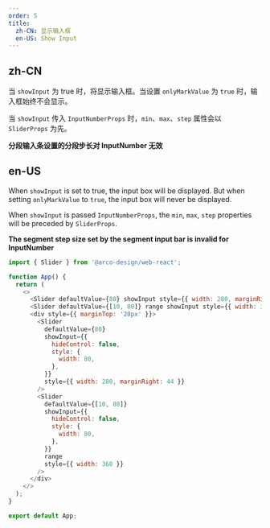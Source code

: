 ```yaml
---
order: 5
title:
  zh-CN: 显示输入框
  en-US: Show Input
---
```


## zh-CN

当 `showInput` 为 true 时，将显示输入框。当设置 `onlyMarkValue` 为 `true` 时，输入框始终不会显示。

当 `showInput` 传入 `InputNumberProps` 时，`min`、`max`、`step` 属性会以 `SliderProps` 为先。

**分段输入条设置的分段步长对 InputNumber 无效**

## en-US

When `showInput` is set to true, the input box will be displayed. But when setting `onlyMarkValue` to `true`, the input box will never be displayed.

When `showInput` is passed `InputNumberProps`, the `min`, `max`, `step` properties will be preceded by `SliderProps`.

**The segment step size set by the segment input bar is invalid for InputNumber**

```js
import { Slider } from '@arco-design/web-react';

function App() {
  return (
    <>
      <Slider defaultValue={80} showInput style={{ width: 280, marginRight: 44 }} />
      <Slider defaultValue={[10, 80]} range showInput style={{ width: 360 }} />
      <div style={{ marginTop: '20px' }}>
        <Slider
          defaultValue={80}
          showInput={{
            hideControl: false,
            style: {
              width: 80,
            },
          }}
          style={{ width: 280, marginRight: 44 }}
        />
        <Slider
          defaultValue={[10, 80]}
          showInput={{
            hideControl: false,
            style: {
              width: 80,
            },
          }}
          range
          style={{ width: 360 }}
        />
      </div>
    </>
  );
}

export default App;
```
